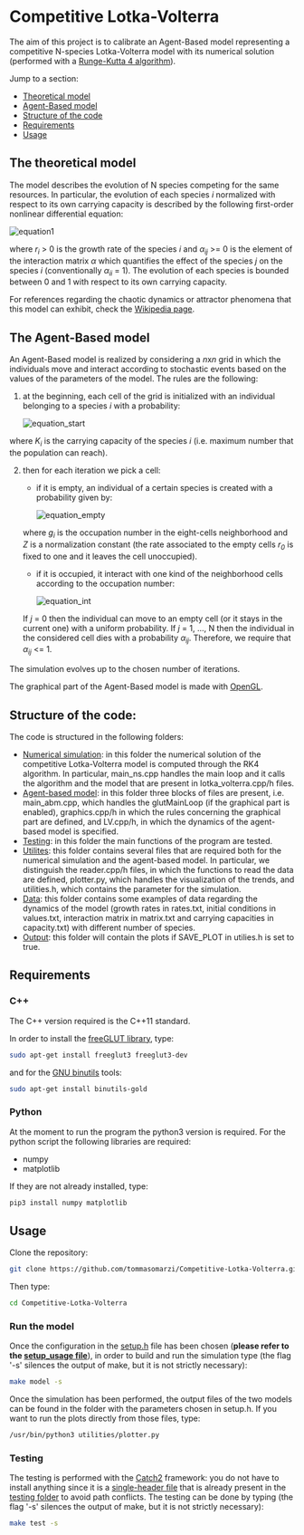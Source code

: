 # **Competitive Lotka-Volterra**
The aim of this project is to calibrate an Agent-Based model representing a competitive N-species Lotka-Volterra model with its numerical solution (performed with a [Runge-Kutta 4 algorithm](https://en.wikipedia.org/wiki/Runge%E2%80%93Kutta_methods#The_Runge%E2%80%93Kutta_method)).

Jump to a section:
* [Theoretical model](#The-theoretical-model)
* [Agent-Based model](#The-Agent-Based-model)
* [Structure of the code](#Structure-of-the-code)
* [Requirements](#Requirements)
* [Usage](#Usage)


## The theoretical model
The model describes the evolution of N species competing for the same resources.
In particular, the evolution of each species *i* normalized with respect to its own carrying capacity is described by the following first-order nonlinear differential equation:

![equation1](https://latex.codecogs.com/gif.latex?\frac{dx_i}{dt}&space;=&space;r_i&space;x_i\left(1-\sum_{j&space;=&space;1}^N\alpha_{ij}x_j\right))

where *r<sub>i</sub>* > 0 is the growth rate of the species *i* and *&alpha;<sub>ij</sub>* >= 0 is the element of the interaction matrix *&alpha;* which quantifies the effect of the species *j* on the species *i* (conventionally *&alpha;<sub>ii</sub>* = 1).
The evolution of each species is bounded between 0 and 1 with respect to its own carrying capacity. 

For references regarding the chaotic dynamics or attractor phenomena that this model can exhibit, check the [Wikipedia page](https://en.wikipedia.org/wiki/Competitive_Lotka%E2%80%93Volterra_equations#Possible_dynamics).


## The Agent-Based model
An Agent-Based model is realized by considering a *n*x*n* grid in which the individuals move and interact according to stochastic events based on the values of the parameters of the model. The rules are the following:

1. at the beginning, each cell of the grid is initialized with an individual belonging to a species *i* with a probability:

    ![equation_start](https://latex.codecogs.com/gif.latex?p_i&space;=&space;\frac{K_i\,x_i^0}{n^2})

where *K<sub>i</sub>* is the carrying capacity of the species *i* (i.e. maximum number that the population can reach).

2. then for each iteration we pick a cell:
    - if it is empty, an individual of a certain species is created with a probability given by:

        ![equation_empty](https://latex.codecogs.com/gif.latex?p_i&space;=&space;\frac{r_i\,g_i}{Z})

    where *g<sub>i</sub>* is the occupation number in the eight-cells neighborhood and *Z* is a normalization constant (the rate associated to the empty cells *r<sub>0</sub>* is fixed to one and it leaves the cell unoccupied).

    - if it is occupied, it interact with one kind of the neighborhood cells according to the occupation number:
    
        ![equation_int](https://latex.codecogs.com/gif.latex?p_j&space;=&space;\frac{g_j}{8})

    If *j* = 0 then the individual can move to an empty cell (or it stays in the current one) with a uniform probability.
    If *j* = 1, ..., N then the individual in the considered cell dies with a probability *&alpha;<sub>ij</sub>*. Therefore, we require that *&alpha;<sub>ij</sub>* <= 1.

The simulation evolves up to the chosen number of iterations.

The graphical part of the Agent-Based model is made with [OpenGL](https://www.opengl.org//).


## Structure of the code:
The code is structured in the following folders:
- [Numerical simulation](https://github.com/tommasomarzi/Competitive-Lotka-Volterra/tree/master/numerical_simulation): in this folder the numerical solution of the competitive Lotka-Volterra model is computed through the RK4 algorithm. In particular, main_ns.cpp handles the main loop and it calls the algorithm and the model that are present in lotka_volterra.cpp/h files.
- [Agent-based model](https://github.com/tommasomarzi/Competitive-Lotka-Volterra/tree/master/agent_based_model): in this folder three blocks of files are present, i.e. main_abm.cpp, which handles the glutMainLoop (if the graphical part is enabled), graphics.cpp/h in which the rules concerning the graphical part are defined, and LV.cpp/h, in which the dynamics of the agent-based model is specified.
- [Testing](https://github.com/tommasomarzi/Competitive-Lotka-Volterra/tree/master/testing): in this folder the main functions of the program are tested.
- [Utilites](https://github.com/tommasomarzi/Competitive-Lotka-Volterra/tree/master/utilities): this folder contains several files that are required both for the numerical simulation and the agent-based model. In particular, we distinguish the reader.cpp/h files, in which the functions to read the data are defined, plotter.py, which handles the visualization of the trends, and utilities.h, which contains the parameter for the simulation.
- [Data](https://github.com/tommasomarzi/Competitive-Lotka-Volterra/tree/master/data): this folder contains some examples of data regarding the dynamics of the model (growth rates in rates.txt, initial conditions in values.txt, interaction matrix in matrix.txt and carrying capacities in capacity.txt) with different number of species.
- [Output](https://github.com/tommasomarzi/Competitive-Lotka-Volterra/tree/master/output): this folder will contain the plots if SAVE_PLOT in utilies.h is set to true.


## Requirements 
### C++
The C++ version required is the C++11 standard.

In order to install the [freeGLUT library](http://freeglut.sourceforge.net/), type:
```bash
sudo apt-get install freeglut3 freeglut3-dev
```
and for the [GNU binutils](https://www.gnu.org/software/binutils/) tools:
```bash
sudo apt-get install binutils-gold
```

### Python
At the moment to run the program the python3 version is required.
For the python script the following libraries are required:

- numpy
- matplotlib 

If they are not already installed, type:
```bash
pip3 install numpy matplotlib
```


## Usage
Clone the repository:
```bash
git clone https://github.com/tommasomarzi/Competitive-Lotka-Volterra.git
```
Then type:
```bash
cd Competitive-Lotka-Volterra 
```

### Run the model
Once the configuration in the [setup.h](https://github.com/tommasomarzi/Competitive-Lotka-Volterra/blob/master/utilities/setup.h) file has been chosen (**please refer to the [setup_usage file](https://github.com/tommasomarzi/Competitive-Lotka-Volterra/blob/master/docs/setup_usage.md)**), in order to build and run the simulation type (the flag '-s' silences the output of make, but it is not strictly necessary):
```bash
make model -s
```
Once the simulation has been performed, the output files of the two models can be found in the folder with the parameters chosen in setup.h. If you want to run the plots directly from those files, type:
```bash
/usr/bin/python3 utilities/plotter.py
```

### Testing
The testing is performed with the [Catch2](https://github.com/catchorg/Catch2/tree/v2.x) framework: you do not have to install anything since it is a [single-header file](https://github.com/tommasomarzi/Competitive-Lotka-Volterra/blob/master/testing/catch.hpp) that is already present in the [testing folder](https://github.com/tommasomarzi/Competitive-Lotka-Volterra/tree/master/testing) to avoid path conflicts.
The testing can be done by typing (the flag '-s' silences the output of make, but it is not strictly necessary):
```bash
make test -s
```

